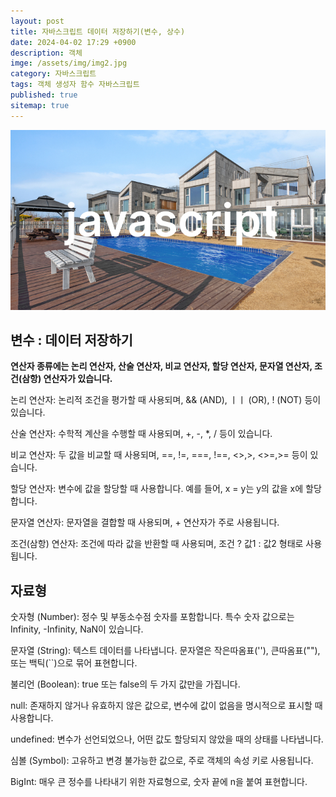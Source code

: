 ```yaml
---
layout: post
title: 자바스크립트 데이터 저장하기(변수, 상수)
date: 2024-04-02 17:29 +0900
description: 객체
imge: /assets/img/img2.jpg
category: 자바스크립트
tags: 객체 생성자 함수 자바스크립트
published: true
sitemap: true
---
```


![이미지](/assets/img/img2.jpg)
## 변수 : 데이터 저장하기

<b>연산자 종류에는 논리 연산자, 산술 연산자, 비교 연산자, 할당 연산자, 문자열 연산자, 조건(삼항) 연산자가 있습니다.</b>


논리 연산자: 논리적 조건을 평가할 때 사용되며, && (AND), ㅣㅣ (OR), ! (NOT) 등이 있습니다.


산술 연산자: 수학적 계산을 수행할 때 사용되며, +, -, *, / 등이 있습니다.


비교 연산자: 두 값을 비교할 때 사용되며, ==, !=, ===, !==, <>,>, <>=,>= 등이 있습니다.


할당 연산자: 변수에 값을 할당할 때 사용합니다. 예를 들어, x = y는 y의 값을 x에 할당합니다.


문자열 연산자: 문자열을 결합할 때 사용되며, + 연산자가 주로 사용됩니다.


조건(삼항) 연산자: 조건에 따라 값을 반환할 때 사용되며, 조건 ? 값1 : 값2 형태로 사용됩니다.


## 자료형
숫자형 (Number): 정수 및 부동소수점 숫자를 포함합니다. 특수 숫자 값으로는 Infinity, -Infinity, NaN이 있습니다.


문자열 (String): 텍스트 데이터를 나타냅니다. 문자열은 작은따옴표(''), 큰따옴표(""), 또는 백틱(``)으로 묶어 표현합니다.


불리언 (Boolean): true 또는 false의 두 가지 값만을 가집니다.


null: 존재하지 않거나 유효하지 않은 값으로, 변수에 값이 없음을 명시적으로 표시할 때 사용합니다.


undefined: 변수가 선언되었으나, 어떤 값도 할당되지 않았을 때의 상태를 나타냅니다.


심볼 (Symbol): 고유하고 변경 불가능한 값으로, 주로 객체의 속성 키로 사용됩니다.


BigInt: 매우 큰 정수를 나타내기 위한 자료형으로, 숫자 끝에 n을 붙여 표현합니다.<br>






